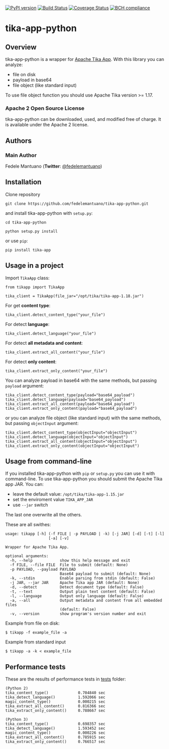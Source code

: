 [![PyPI version](https://badge.fury.io/py/tika-app.svg)](https://badge.fury.io/py/tika-app)
[![Build Status](https://travis-ci.org/fedelemantuano/tika-app-python.svg?branch=master)](https://travis-ci.org/fedelemantuano/tika-app-python)
[![Coverage Status](https://coveralls.io/repos/github/fedelemantuano/tika-app-python/badge.svg?branch=master)](https://coveralls.io/github/fedelemantuano/tika-app-python?branch=master)
[![BCH compliance](https://bettercodehub.com/edge/badge/fedelemantuano/tika-app-python?branch=develop)](https://bettercodehub.com/)

# tika-app-python

## Overview

tika-app-python is a wrapper for [Apache Tika App](https://tika.apache.org/).
With this library you can analyze:
 - file on disk
 - payload in base64
 - file object (like standard input)

To use file object function you should use Apache Tika version >= 1.17.

### Apache 2 Open Source License
tika-app-python can be downloaded, used, and modified free of charge. It is available under the Apache 2 license.


## Authors

### Main Author
Fedele Mantuano (**Twitter**: [@fedelemantuano](https://twitter.com/fedelemantuano))


## Installation

Clone repository

```
git clone https://github.com/fedelemantuano/tika-app-python.git
```

and install tika-app-python with `setup.py`:

```
cd tika-app-python

python setup.py install
```

or use `pip`:

```
pip install tika-app
```

## Usage in a project

Import `TikaApp` class:

```
from tikapp import TikaApp

tika_client = TikaApp(file_jar="/opt/tika/tika-app-1.18.jar")
```

For get **content type**:

```
tika_client.detect_content_type("your_file")
```

For detect **language**:

```
tika_client.detect_language("your_file")
```

For detect **all metadata and content**:

```
tika_client.extract_all_content("your_file")
```

For detect **only content**:

```
tika_client.extract_only_content("your_file")
```

You can analyze payload in base64 with the same methods, but passing `payload` argument:

```
tika_client.detect_content_type(payload="base64_payload")
tika_client.detect_language(payload="base64_payload")
tika_client.extract_all_content(payload="base64_payload")
tika_client.extract_only_content(payload="base64_payload")
```

or you can analyze file object (like standard input) with the same methods, but passing `objectInput` argument:

```
tika_client.detect_content_type(objectInput="objectInput")
tika_client.detect_language(objectInput="objectInput")
tika_client.extract_all_content(objectInput="objectInput")
tika_client.extract_only_content(objectInput="objectInput")
```

## Usage from command-line

If you installed tika-app-python with `pip` or `setup.py` you can use it with command-line.
To use tika-app-python you should submit the Apache Tika app JAR. You can:
 - leave the default value: `/opt/tika/tika-app-1.15.jar`
 - set the enviroment value `TIKA_APP_JAR`
 - use `--jar` switch

The last one overwrite all the others.

These are all swithes:

```
usage: tikapp [-h] (-f FILE | -p PAYLOAD | -k) [-j JAR] [-d] [-t] [-l]
                   [-a] [-v]

Wrapper for Apache Tika App.

optional arguments:
  -h, --help            show this help message and exit
  -f FILE, --file FILE  File to submit (default: None)
  -p PAYLOAD, --payload PAYLOAD
                        Base64 payload to submit (default: None)
  -k, --stdin           Enable parsing from stdin (default: False)
  -j JAR, --jar JAR     Apache Tika app JAR (default: None)
  -d, --detect          Detect document type (default: False)
  -t, --text            Output plain text content (default: False)
  -l, --language        Output only language (default: False)
  -a, --all             Output metadata and content from all embedded files
                        (default: False)
  -v, --version         show program's version number and exit
```

Example from file on disk:

```shell
$ tikapp -f example_file -a
```

Example from standard input

```shell
$ tikapp -a -k < example_file
```

## Performance tests

These are the results of performance tests in [tests](https://github.com/fedelemantuano/tika-app-python/tree/develop/tests) folder:

```
(Python 2)
tika_content_type()             0.704840 sec
tika_detect_language()          1.592066 sec
magic_content_type()            0.000215 sec
tika_extract_all_content()      0.816366 sec
tika_extract_only_content()     0.788667 sec

(Python 3)
tika_content_type()             0.698357 sec
tika_detect_language()          1.593452 sec
magic_content_type()            0.000226 sec
tika_extract_all_content()      0.785915 sec
tika_extract_only_content()     0.766517 sec
```
